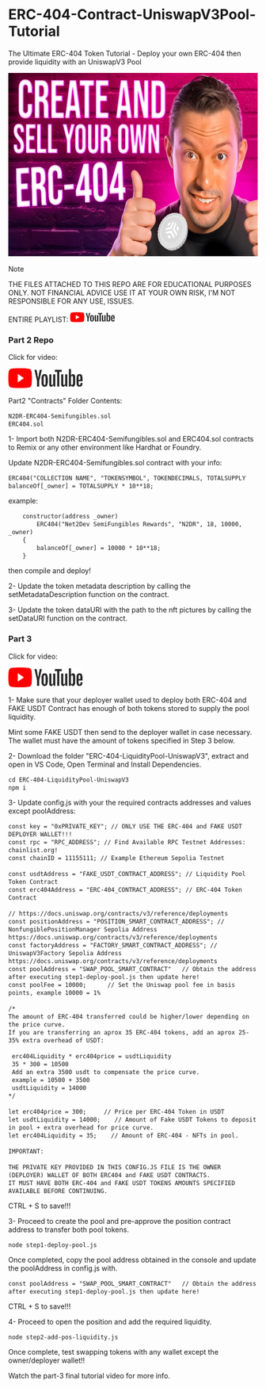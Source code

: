 # ERC-404-Contract-UniswapV3Pool-Tutorial
The Ultimate ERC-404 Token Tutorial - Deploy your own ERC-404 then provide liquidity with an UniswapV3 Pool

<img src="https://raw.githubusercontent.com/net2devcrypto/misc/main/erc404.jpg" width="650" height="370">

> [!NOTE]  
> THE FILES ATTACHED TO THIS REPO ARE FOR EDUCATIONAL PURPOSES ONLY.
> NOT FINANCIAL ADVICE
> USE IT AT YOUR OWN RISK, I'M NOT RESPONSIBLE FOR ANY USE, ISSUES.

ENTIRE PLAYLIST:
<a href="https://www.youtube.com/playlist?list=PLLkrq2VBYc1ZTGE4wTlff2vczjn-YSUan" target="_blank"><img src="https://github.com/net2devcrypto/misc/blob/main/ytlogo2.png" width="90" height="20"></a>

<h3>Part 2 Repo</h3>

Click for video:

<a href="https://youtu.be/z-Uu-MBrigU" target="_blank"><img src="https://github.com/net2devcrypto/misc/blob/main/ytlogo2.png" width="150" height="40"></a>

Part2 "Contracts" Folder Contents:

```shell
N2DR-ERC404-Semifungibles.sol
ERC404.sol
```
1- Import both N2DR-ERC404-Semifungibles.sol and ERC404.sol contracts to Remix or any other environment like Hardhat or Foundry.

  Update N2DR-ERC404-Semifungibles.sol contract with your info: 
  
    ERC404("COLLECTION NAME", "TOKENSYMBOL", TOKENDECIMALS, TOTALSUPPLY
    balanceOf[_owner] = TOTALSUPPLY * 10**18;
    
example: 

```shell
    constructor(address _owner)
        ERC404("Net2Dev SemiFungibles Rewards", "N2DR", 18, 10000, _owner)
    {
        balanceOf[_owner] = 10000 * 10**18;
    }
```

then compile and deploy!

2- Update the token metadata description by calling the setMetadataDescription function on the contract.

3- Update the token dataURI with the path to the nft pictures by calling the setDataURI function on the contract.

<h3>Part 3</h3>

Click for video:

<a href="https://youtu.be/jUvAkeYjrx8" target="_blank"><img src="https://github.com/net2devcrypto/misc/blob/main/ytlogo2.png" width="150" height="40"></a>

1- Make sure that your deployer wallet used to deploy both ERC-404 and FAKE USDT Contract has enough of both tokens stored to supply the pool liquidity.

Mint some FAKE USDT then send to the deployer wallet in case necessary. The wallet must have the amount of tokens specified in Step 3 below.

2- Download the folder "ERC-404-LiquidityPool-UniswapV3", extract and open in VS Code, Open Terminal and Install Dependencies.

```shell
cd ERC-404-LiquidityPool-UniswapV3
npm i
```

3- Update config.js with your the required contracts addresses and values except poolAddress: 

```shell
const key = "0xPRIVATE_KEY"; // ONLY USE THE ERC-404 and FAKE USDT DEPLOYER WALLET!!!
const rpc = "RPC_ADDRESS"; // Find Available RPC Testnet Addresses: chainlist.org!
const chainID = 11155111; // Example Ethereum Sepolia Testnet

const usdtAddress = "FAKE_USDT_CONTRACT_ADDRESS"; // Liquidity Pool Token Contract
const erc404Address = "ERC-404_CONTRACT_ADDRESS"; // ERC-404 Token Contract

// https://docs.uniswap.org/contracts/v3/reference/deployments
const positionAddress = "POSITION_SMART_CONTRACT_ADDRESS"; // NonfungiblePositionManager Sepolia Address https://docs.uniswap.org/contracts/v3/reference/deployments
const factoryAddress = "FACTORY_SMART_CONTRACT_ADDRESS"; // UniswapV3Factory Sepolia Address https://docs.uniswap.org/contracts/v3/reference/deployments
const poolAddress = "SWAP_POOL_SMART_CONTRACT"   // Obtain the address after executing step1-deploy-pool.js then update here!
const poolFee = 10000;      // Set the Uniswap pool fee in basis points, example 10000 = 1%

/* 
The amount of ERC-404 transferred could be higher/lower depending on the price curve.
If you are transferring an aprox 35 ERC-404 tokens, add an aprox 25-35% extra overhead of USDT:

 erc404Liquidity * erc404price = usdtLiquidity
 35 * 300 = 10500
 Add an extra 3500 usdt to compensate the price curve.
 example = 10500 + 3500
 usdtLiquidity = 14000
*/

let erc404price = 300;     // Price per ERC-404 Token in USDT
let usdtLiquidity = 14000;    // Amount of Fake USDT Tokens to deposit in pool + extra overhead for price curve.
let erc404Liquidity = 35;    // Amount of ERC-404 - NFTs in pool.

IMPORTANT:

THE PRIVATE KEY PROVIDED IN THIS CONFIG.JS FILE IS THE OWNER (DEPLOYER) WALLET OF BOTH ERC404 and FAKE USDT CONTRACTS.
IT MUST HAVE BOTH ERC-404 and FAKE USDT TOKENS AMOUNTS SPECIFIED AVAILABLE BEFORE CONTINUING.

```
CTRL + S to save!!!

3- Proceed to create the pool and pre-approve the position contract address to transfer both pool tokens.

```shell
node step1-deploy-pool.js
```

Once completed, copy the pool address obtained in the console and update the poolAddress in config.js with.

```shell
const poolAddress = "SWAP_POOL_SMART_CONTRACT"   // Obtain the address after executing step1-deploy-pool.js then update here!
```

CTRL + S to save!!!

4- Proceed to open the position and add the required liquidity.

```shell
node step2-add-pos-liquidity.js
```

Once complete, test swapping tokens with any wallet except the owner/deployer wallet!!

Watch the part-3 final tutorial video for more info.


